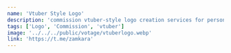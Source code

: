 ```yaml
---
name: 'Vtuber Style Logo'
description: 'commission vtuber-style logo creation services for personal, community, and commercial needs. DM for pricing.'
tags: ['Logo', 'Commission', 'vtuber']
image: '../../../public/votage/vtuberlogo.webp'
link: 'https://t.me/zamkara'
---
```

